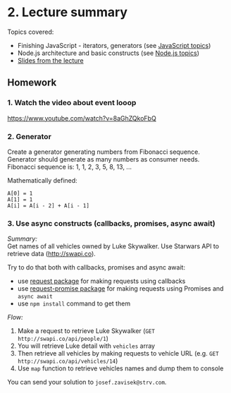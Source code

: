 
# 2. Lecture summary

Topics covered:
- Finishing JavaScript - iterators, generators (see [JavaScript topics](./../01-javascript/topics.md))
- Node.js architecture and basic constructs (see [Node.js topics](./topics.md>))
- [Slides from the lecture](https://docs.google.com/a/strv.com/presentation/d/1JlkZUztqhOxXxhyypeoJQ_Ufz6kQ3oY4xy0oTcahczA/edit?usp=sharing)

## Homework

### 1. Watch the video about event looop
<https://www.youtube.com/watch?v=8aGhZQkoFbQ>

### 2. Generator
Create a generator generating numbers from Fibonacci sequence. Generator should generate as many numbers as consumer needs.
Fibonacci sequence is: 1, 1, 2, 3, 5, 8, 13, ...

Mathematically defined:
```
A[0] = 1
A[1] = 1
A[i] = A[i - 2] + A[i - 1]
```

### 3. Use async constructs (callbacks, promises, async await)

*Summary:*  
Get names of all vehicles owned by Luke Skywalker. Use Starwars API to retrieve data (<http://swapi.co>).

Try to do that both with callbacks, promises and async await:
- use [request package](https://github.com/request/request) for making requests using callbacks
- use [request-promise package](https://www.npmjs.com/package/request-promise) for making requests using Promises and `async await`
- use `npm install` command to get them

*Flow:*
1. Make a request to retrieve Luke Skywalker (`GET http://swapi.co/api/people/1`)
2. You will retrieve Luke detail with `vehicles` array
3. Then retrieve all vehicles by making requests to vehicle URL (e.g. `GET http://swapi.co/api/vehicles/14`)
4. Use `map` function to retrieve vehicles names and dump them to console

You can send your solution to `josef.zavisek@strv.com`.
